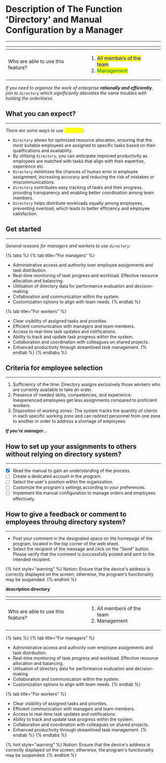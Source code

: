 # Description of The Function 'Directory' and Manual Configuration by a Manager

***

<table data-card-size="large" data-view="cards" data-full-width="true"><thead><tr><th></th><th></th><th></th></tr></thead><tbody><tr><td>Who are able to use this feature?</td><td><ol><li><mark style="color:blue;">All members of the team</mark></li><li><mark style="color:green;">Management</mark></li></ol></td><td></td></tr></tbody></table>

_If you need to organize the work of enterprise **rationally and efficiently**, join to `directory` which significantly alleviates the same troubles with holding the orderliness._

## What you can expect?

***

_There are some ways to use <mark style="color:yellow;">directory</mark>:_

* `Directory` allows for optimized resource allocation, ensuring that the most suitable employees are assigned to specific tasks based on their qualifications and availability.
* By utilising `directory`, you can anticipate improved productivity as employees are matched with tasks that align with their expertise, experience etc.
* `Directory` minimizes the chances of human error in employee assignment, increasing accuracy and reducing the risk of mistakes or miscommunications.
* `Directory` contributes easy tracking of tasks and their progress, providing transparency and enabling better coordination among team members.
* `Directory` helps distribute workloads equally among employees, preventing overload, which leads to better efficiency and employee satisfaction.

## Get started

***

_General reasons for managers and workers to use `directory`:_

{% tabs %}
{% tab title="For managers" %}
* Administrative access and authority over employee assignments and task distribution.
* Real-time monitoring of task progress and workload. Effective resource allocation and balancing.
* Utilisation of directory data for performance evaluation and decision-making.
* Collaboration and communication within the system.
* Customization options to align with team needs.
{% endtab %}

{% tab title="For workers" %}
* Clear visibility of assigned tasks and priorities.
* Efficient communication with managers and team members.
* Access to real-time task updates and notifications.
* Ability to track and update task progress within the system.
* Collaboration and coordination with colleagues on shared projects.
* Enhanced productivity through streamlined task management.
{% endtab %}
{% endtabs %}

## Criteria for employee selection

***

1. Sufficiency of the time: Directory assigns exclusively those workers who are currently available to take an order.
2. Presence of needed skills, competencies, and experience: Inexperienced employees get less assignments compared to proficient workers.
3. Disposition of working zones: The system tracks the quantity of clients in each specific working zone and can redirect personnel from one zone to another in order to address a shortage of employees.

_**If you're manager...**_

## How to set up your assignments to others without relying on directory system?

***

* [x] Read the manual to gain an understanding of the process.
* [ ] Create a dedicated account in the program.
* [ ] Select the user's position within the organization.
* [ ] Customize the program's settings according to your preferences.
* [ ] Implement the manual configuration to manage orders and employees effectively.

## How to give a feedback or comment to employees throuhg directory system?

***

* Post your comment in the designated space on the homepage of the program, located in the top corner of the web sheet.
* Select the recipient of the message and click on the "Send" button. Please verify that the comment is successfully posted and sent to the intended recipient.

{% hint style="warning" %}
Notion: Ensure that the device's address is correctly displayed on the screen; otherwise, the program's functionality may be suspended.
{% endhint %}

**description directory**

<table data-card-size="large" data-view="cards" data-full-width="true"><thead><tr><th></th><th></th><th></th></tr></thead><tbody><tr><td>Who are able to use this feature?</td><td><ol><li>All members of the team</li><li>Management</li></ol></td><td></td></tr></tbody></table>

{% tabs %}
{% tab title="For managers" %}
* Administrative access and authority over employee assignments and task distribution.
* Real-time monitoring of task progress and workload. Effective resource allocation and balancing.
* Utilisation of directory data for performance evaluation and decision-making.
* Collaboration and communication within the system.
* Customization options to align with team needs.
{% endtab %}

{% tab title="For workers" %}
* Clear visibility of assigned tasks and priorities.
* Efficient communication with managers and team members.
* Access to real-time task updates and notifications.
* Ability to track and update task progress within the system.
* Collaboration and coordination with colleagues on shared projects.
* Enhanced productivity through streamlined task management.
{% endtab %}
{% endtabs %}

{% hint style="warning" %}
Notion: Ensure that the device's address is correctly displayed on the screen; otherwise, the program's functionality may be suspended.
{% endhint %}

